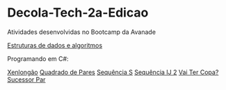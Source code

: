 # Decola-Tech-2a-Edicao
Atividades desenvolvidas no Bootcamp da Avanade 

[Estruturas de dados e algoritmos](/EstruturasDeDadosEAlgoritmos) 


Programando em C#:

[Xenlongão](/ProgramandoEmC#) 
[Quadrado de Pares](/ProgramandoEmC#) 
[Sequência S](/ProgramandoEmC#) 
[Sequência IJ 2](/ProgramandoEmC#) 
[Vai Ter Copa?](/ProgramandoEmC#) 
[Sucessor Par](/ProgramandoEmC#) 


